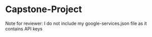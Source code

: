 # Capstone-Project

Note for reviewer: I do not include my google-services.json file as it contains API keys
